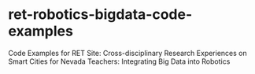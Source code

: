 # ret-robotics-bigdata-code-examples
Code Examples for RET Site: Cross-disciplinary Research Experiences on Smart Cities for Nevada Teachers: Integrating Big Data into Robotics
